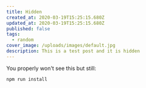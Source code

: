 ```yaml
---
title: Hidden
created_at: 2020-03-19T15:25:15.680Z
updated_at: 2020-03-19T15:25:15.680Z
published: false 
tags: 
  - random
cover_image: /uploads/images/default.jpg
description: This is a test post and it is hidden
---
```


You properly won't see this but still:

```bash
npm run install
```
